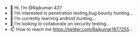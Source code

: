 - 👋 Hi, I’m @Rajkumar-427
- 👀 I’m interested in penetration testing,bug bounty hunting...
- 🌱 I’m currently learning android hunting...
- 💞️ I’m looking to collaborate on security testing...
- 📫 How to reach me https://twitter.com/Rajkumar1877255...

<!---
Rajkumar-427/Rajkumar-427 is a ✨ special ✨ repository because its `README.md` (this file) appears on your GitHub profile.
You can click the Preview link to take a look at your changes.
--->
